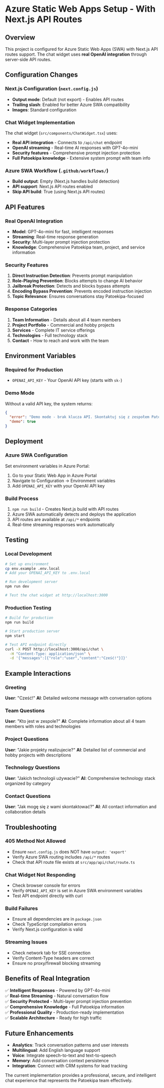 # Azure Static Web Apps Setup - With Next.js API Routes

## Overview
This project is configured for Azure Static Web Apps (SWA) with Next.js API routes support. The chat widget uses **real OpenAI integration** through server-side API routes.

## Configuration Changes

### Next.js Configuration (`next.config.js`)
- **Output mode**: Default (not export) - Enables API routes
- **Trailing slash**: Enabled for better Azure SWA compatibility
- **Images**: Standard configuration

### Chat Widget Implementation
The chat widget (`src/components/ChatWidget.tsx`) uses:
- **Real API integration** - Connects to `/api/chat` endpoint
- **OpenAI streaming** - Real-time AI responses with GPT-4o-mini
- **Security features** - Comprehensive prompt injection protection
- **Full Patoekipa knowledge** - Extensive system prompt with team info

### Azure SWA Workflow (`.github/workflows/`)
- **Build output**: Empty (Next.js handles build detection)
- **API support**: Next.js API routes enabled
- **Skip API build**: True (using Next.js API routes)

## API Features

### Real OpenAI Integration
- **Model**: GPT-4o-mini for fast, intelligent responses
- **Streaming**: Real-time response generation
- **Security**: Multi-layer prompt injection protection
- **Knowledge**: Comprehensive Patoekipa team, project, and service information

### Security Features
1. **Direct Instruction Detection**: Prevents prompt manipulation
2. **Role-Playing Prevention**: Blocks attempts to change AI behavior
3. **Jailbreak Protection**: Detects and blocks bypass attempts
4. **Encoding Bypass Prevention**: Prevents encoded instruction injection
5. **Topic Relevance**: Ensures conversations stay Patoekipa-focused

### Response Categories
1. **Team Information** - Details about all 4 team members
2. **Project Portfolio** - Commercial and hobby projects
3. **Services** - Complete IT service offerings
4. **Technologies** - Full technology stack
5. **Contact** - How to reach and work with the team

## Environment Variables

### Required for Production
- `OPENAI_API_KEY` - Your OpenAI API key (starts with `sk-`)

### Demo Mode
Without a valid API key, the system returns:
```json
{
  "error": "Demo mode - brak klucza API. Skontaktuj się z zespołem Patoekipa dla pełnej funkcjonalności.",
  "demo": true
}
```

## Deployment

### Azure SWA Configuration
Set environment variables in Azure Portal:
1. Go to your Static Web App in Azure Portal
2. Navigate to Configuration → Environment variables
3. Add `OPENAI_API_KEY` with your OpenAI API key

### Build Process
1. `npm run build` - Creates Next.js build with API routes
2. Azure SWA automatically detects and deploys the application
3. API routes are available at `/api/*` endpoints
4. Real-time streaming responses work automatically

## Testing

### Local Development
```bash
# Set up environment
cp env.example .env.local
# Add your OPENAI_API_KEY to .env.local

# Run development server
npm run dev

# Test the chat widget at http://localhost:3000
```

### Production Testing
```bash
# Build for production
npm run build

# Start production server
npm start

# Test API endpoint directly
curl -X POST http://localhost:3000/api/chat \
  -H "Content-Type: application/json" \
  -d '{"messages":[{"role":"user","content":"Cześć!"}]}'
```

## Example Interactions

### Greeting
**User**: "Cześć!"
**AI**: Detailed welcome message with conversation options

### Team Questions
**User**: "Kto jest w zespole?"
**AI**: Complete information about all 4 team members with roles and technologies

### Project Questions
**User**: "Jakie projekty realizujecie?"
**AI**: Detailed list of commercial and hobby projects with descriptions

### Technology Questions
**User**: "Jakich technologii używacie?"
**AI**: Comprehensive technology stack organized by category

### Contact Questions
**User**: "Jak mogę się z wami skontaktować?"
**AI**: All contact information and collaboration details

## Troubleshooting

### 405 Method Not Allowed
- Ensure `next.config.js` does NOT have `output: 'export'`
- Verify Azure SWA routing includes `/api/*` routes
- Check that API route file exists at `src/app/api/chat/route.ts`

### Chat Widget Not Responding
- Check browser console for errors
- Verify `OPENAI_API_KEY` is set in Azure SWA environment variables
- Test API endpoint directly with curl

### Build Failures
- Ensure all dependencies are in `package.json`
- Check TypeScript compilation errors
- Verify Next.js configuration is valid

### Streaming Issues
- Check network tab for SSE connection
- Verify Content-Type headers are correct
- Ensure no proxy/firewall blocking streaming

## Benefits of Real Integration

✅ **Intelligent Responses** - Powered by GPT-4o-mini  
✅ **Real-time Streaming** - Natural conversation flow  
✅ **Security Protected** - Multi-layer prompt injection prevention  
✅ **Comprehensive Knowledge** - Full Patoekipa information  
✅ **Professional Quality** - Production-ready implementation  
✅ **Scalable Architecture** - Ready for high traffic  

## Future Enhancements

- **Analytics**: Track conversation patterns and user interests
- **Multilingual**: Add English language support
- **Voice**: Integrate speech-to-text and text-to-speech
- **Memory**: Add conversation context persistence
- **Integration**: Connect with CRM systems for lead tracking

The current implementation provides a professional, secure, and intelligent chat experience that represents the Patoekipa team effectively. 